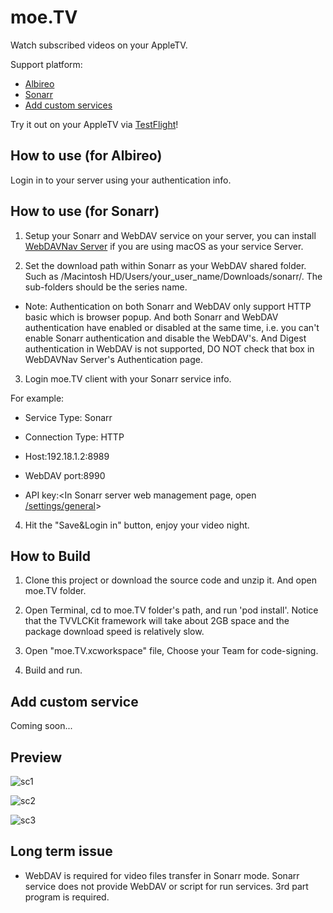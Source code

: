 # moe.TV
Watch subscribed videos on your AppleTV.

Support platform:
- [Albireo](https://github.com/lordfriend/Albireo)
- [Sonarr](https://sonarr.tv/)
- [Add custom services](https://github.com/bi119aTe5hXk/moe.TV#add-custom-service)

Try it out on your AppleTV via [TestFlight](https://testflight.apple.com/join/86IoKxV6)!

## How to use (for Albireo)

Login in to your server using your authentication info.

## How to use (for Sonarr)

1. Setup your Sonarr and WebDAV service on your server, you can install [WebDAVNav Server](https://apps.apple.com/us/app/webdavnav-server/id747482894?mt=12) if you are using macOS as your service Server.

2. Set the download path within Sonarr as your WebDAV shared folder. Such as /Macintosh HD/Users/your_user_name/Downloads/sonarr/. The sub-folders should be the series name. 

- Note: Authentication on both Sonarr and WebDAV only support HTTP basic which is browser popup. And both Sonarr and WebDAV authentication have enabled or disabled at the same time, i.e. you can't enable Sonarr authentication and disable the WebDAV's. And Digest authentication in WebDAV is not supported, DO NOT check that box in WebDAVNav Server's Authentication page.

3. Login moe.TV client with your Sonarr service info.

For example:

- Service Type: Sonarr

- Connection Type: HTTP

- Host:192.18.1.2:8989

- WebDAV port:8990

- API key:<In Sonarr server web management page, open [/settings/general](http://127.0.0.1:8989/settings/general)>

4. Hit the "Save&Login in" button, enjoy your video night.

## How to Build

1. Clone this project or download the source code and unzip it. And open moe.TV folder.

2. Open Terminal, cd to moe.TV folder's path, and run 'pod install'. Notice that the TVVLCKit framework will take about 2GB space and the package download speed is relatively slow.

3. Open "moe.TV.xcworkspace" file, Choose your Team for code-signing.

4. Build and run.

## Add custom service
Coming soon...

## Preview

![sc1](https://pbs.twimg.com/media/EE-t6cfU8AAhj_3?format=jpg&name=large)

![sc2](https://pbs.twimg.com/media/ESsXkq6U0AAR2I9?format=jpg&name=large)

![sc3](https://pbs.twimg.com/media/EFTwM65U0AAeLSp?format=jpg&name=large)

## Long term issue

- WebDAV is required for video files transfer in Sonarr mode. Sonarr service does not provide WebDAV or script for run services. 3rd part program is required.
